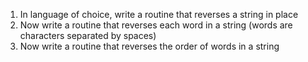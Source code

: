 1)  In language of choice, write a routine that reverses a string in place
2)  Now write a routine that reverses each word in a string
    (words are characters separated by spaces)
3)  Now write a routine that reverses the order of words in a string